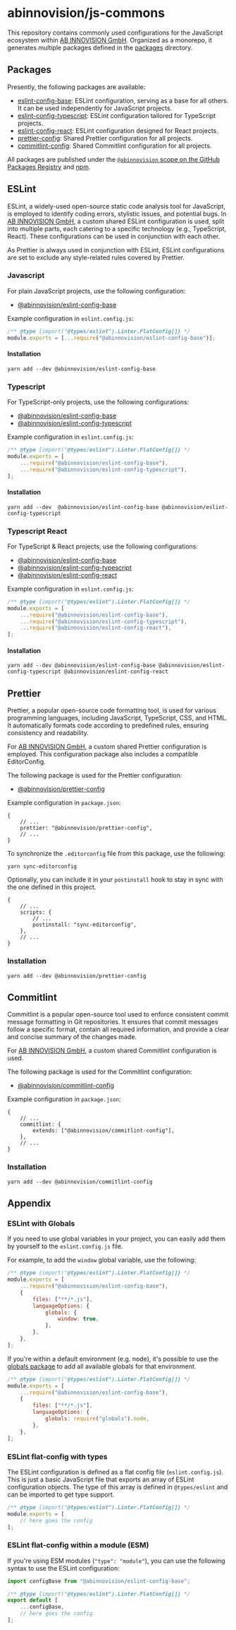 # abinnovision/js-commons

This repository contains commonly used configurations for the JavaScript
ecosystem within [AB INNOVISION GmbH](https://github.com/abinnovision).
Organized as a monorepo, it generates multiple packages defined in
the [packages](./packages) directory.

## Packages

Presently, the following packages are available:

- [eslint-config-base](./packages/eslint-config-base): ESLint configuration,
  serving as a base for all others. It can be used independently for JavaScript
  projects.
- [eslint-config-typescript](./packages/eslint-config-typescript): ESLint
  configuration tailored for TypeScript projects.
- [eslint-config-react](./packages/eslint-config-react): ESLint configuration
  designed for React projects.
- [prettier-config](./packages/prettier-config): Shared Prettier configuration
  for all projects.
- [commitlint-config](./packages/commitlint-config): Shared Commitlint
  configuration for all projects.

All packages are published under
the [`@abinnovision` scope on the GitHub Packages Registry](https://github.com/orgs/abinnovision/packages)
and [npm](https://www.npmjs.com/).

## ESLint

ESLint, a widely-used open-source static code analysis tool for JavaScript, is
employed to identify coding errors, stylistic issues, and potential bugs.
In [AB INNOVISION GmbH](https://github.com/abinnovision), a custom shared ESLint
configuration is used, split into multiple parts, each catering to a specific
technology (e.g., TypeScript, React). These configurations can be used in
conjunction with each other.

As Prettier is always used in conjunction with ESLint, ESLint configurations are
set to exclude any style-related rules covered by Prettier.

### Javascript

For plain JavaScript projects, use the following configuration:

- [@abinnovision/eslint-config-base](./packages/eslint-config-base)

Example configuration in `eslint.config.js`:

```javascript
/** @type {import("@types/eslint").Linter.FlatConfig[]} */
module.exports = [...require("@abinnovision/eslint-config-base")];
```

#### Installation

```shell
yarn add --dev @abinnovision/eslint-config-base
```

### Typescript

For TypeScript-only projects, use the following configurations:

- [@abinnovision/eslint-config-base](./packages/eslint-config-base)
- [@abinnovision/eslint-config-typescript](./packages/eslint-config-typescript)

Example configuration in `eslint.config.js`:

```javascript
/** @type {import("@types/eslint").Linter.FlatConfig[]} */
module.exports = [
	...require("@abinnovision/eslint-config-base"),
	...require("@abinnovision/eslint-config-typescript"),
];
```

#### Installation

```shell
yarn add --dev	@abinnovision/eslint-config-base @abinnovision/eslint-config-typescript
```

### Typescript React

For TypeScript & React projects, use the following configurations:

- [@abinnovision/eslint-config-base](./packages/eslint-config-base)
- [@abinnovision/eslint-config-typescript](./packages/eslint-config-typescript)
- [@abinnovision/eslint-config-react](./packages/eslint-config-react)

Example configuration in `eslint.config.js`:

```javascript
/** @type {import("@types/eslint").Linter.FlatConfig[]} */
module.exports = [
	...require("@abinnovision/eslint-config-base"),
	...require("@abinnovision/eslint-config-typescript"),
	...require("@abinnovision/eslint-config-react"),
];
```

#### Installation

```shell
yarn add --dev @abinnovision/eslint-config-base @abinnovision/eslint-config-typescript @abinnovision/eslint-config-react
```

## Prettier

Prettier, a popular open-source code formatting tool, is used for various
programming languages, including JavaScript, TypeScript, CSS, and HTML. It
automatically formats code according to predefined rules, ensuring consistency
and readability.

For [AB INNOVISION GmbH](https://github.com/abinnovision), a custom shared
Prettier configuration is employed. This configuration package also includes a
compatible EditorConfig.

The following package is used for the Prettier configuration:

- [@abinnovision/prettier-config](./packages/prettier-config)

Example configuration in `package.json`:

```json5
{
	// ...
	prettier: "@abinnovision/prettier-config",
	// ...
}
```

To synchronize the `.editorconfig` file from this package, use the following:

```shell
yarn sync-editorconfig
```

Optionally, you can include it in your `postinstall` hook to stay in sync with
the one defined in this project.

```json5
{
	// ...
	scripts: {
		// ...
		postinstall: "sync-editorconfig",
	},
	// ...
}
```

### Installation

```shell
yarn add --dev @abinnovision/prettier-config
```

## Commitlint

Commitlint is a popular open-source tool used to enforce consistent commit
message formatting in Git repositories. It ensures that commit messages follow a
specific format, contain all required information, and provide a clear and
concise summary of the changes made.

For [AB INNOVISION GmbH](https://github.com/abinnovision), a custom shared
Commitlint configuration is used.

The following package is used for the Commitlint configuration:

- [@abinnovision/commitlint-config](./packages/commitlint-config)

Example configuration in `package.json`:

```json5
{
	// ...
	commitlint: {
		extends: ["@abinnovision/commitlint-config"],
	},
	// ...
}
```

### Installation

```shell
yarn add --dev @abinnovision/commitlint-config
```

## Appendix

### ESLint with Globals

If you need to use global variables in your project, you can easily add them
by yourself to the `eslint.config.js` file.

For example, to add the `window` global variable, use the following:

```javascript
/** @type {import("@types/eslint").Linter.FlatConfig[]} */
module.exports = [
	...require("@abinnovision/eslint-config-base"),
	{
		files: ["**/*.js"],
		languageOptions: {
			globals: {
				window: true,
			},
		},
	},
];
```

If you're within a default environment (e.g. node), it's possible to use
the [globals package](https://www.npmjs.com/package/globals) to add all
available globals for that environment.

```javascript
/** @type {import("@types/eslint").Linter.FlatConfig[]} */
module.exports = [
	...require("@abinnovision/eslint-config-base"),
	{
		files: ["**/*.js"],
		languageOptions: {
			globals: require("globals").node,
		},
	},
];
```

### ESLint flat-config with types

The ESLint configuration is defined as a flat config file (`eslint.config.js`).
This is just a basic JavaScript file that exports an array of ESLint
configuration objects. The type of this array is defined in `@types/eslint` and
can be imported to get type support.

```javascript
/** @type {import("@types/eslint").Linter.FlatConfig[]} */
module.exports = [
	// here goes the config
];
```

### ESLint flat-config within a module (ESM)

If you're using ESM modules (`"type": "module"`),
you can use the following syntax to use the ESLint configuration:

```javascript
import configBase from "@abinnovision/eslint-config-base";

/** @type {import("@types/eslint").Linter.FlatConfig[]} */
export default [
	...configBase,
	// here goes the config
];
```

```

```
